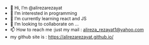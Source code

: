 - 👋 Hi, I’m @alirezarezayat
- 👀 I’m interested in programming
- 🌱 I’m currently learning react and JS
- 💞️ I’m looking to collaborate on ...
- 📫 How to reach me :just my mail : alireza_rezayat1@yahoo.com
- my github site is : https://alirezarezayat.github.io/

<!---
alirezarezayat/alirezarezayat is a ✨ special ✨ repository because its `README.md` (this file) appears on your GitHub profile.
You can click the Preview link to take a look at your changes.
--->
